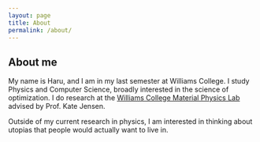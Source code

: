 ```yaml
---
layout: page
title: About
permalink: /about/
---
```


## About me

My name is Haru, and I am in my last semester at Williams College. I study Physics and Computer Science, broadly interested in the science of optimization. I do research at the [Williams College Material Physics Lab](https://sites.williams.edu/materials/) advised by Prof. Kate Jensen.

Outside of my current research in physics, I am interested in thinking about utopias that people would actually want to live in.

